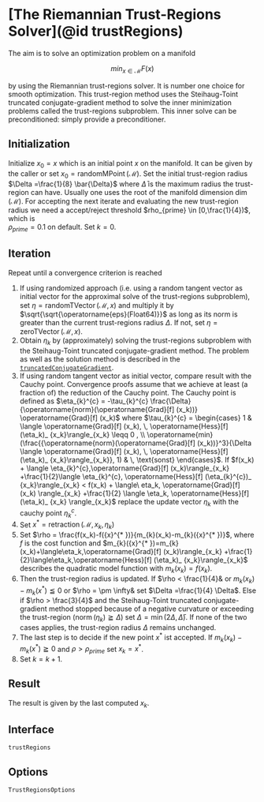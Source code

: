 # [The Riemannian Trust-Regions Solver](@id trustRegions)

The aim is to solve an optimization problem on a manifold

```math
min_{x \in \mathcal{M}} F(x)
```

by using the Riemannian trust-regions solver. It is number one choice for smooth
optimization. This trust-region method uses the Steihaug-Toint truncated
conjugate-gradient method to solve the inner minimization problems called the
trust-regions subproblem. This inner solve can be preconditioned: simply provide
a preconditioner.

## Initialization

Initialize $x_0 = x$ which is an initial point $x$ on the manifold. It can be
given by the caller or set $x_0 = \operatorname{randomMPoint}(\mathcal{M})$.
Set the initial trust-region radius $\Delta =\frac{1}{8} \bar{\Delta}$ where
$\bar{\Delta}$ is the maximum radius the trust-region can have. Usually one uses
the root of the manifold dimension $\operatorname{dim}(\mathcal{M})$.
For accepting the next iterate and evaluating the new trust-region radius we
need a accept/reject threshold $rho_{prime} \in [0,\frac{1}{4})$, which is  
$\rho_{prime} = 0.1$ on default. Set $k=0$.

## Iteration

Repeat until a convergence criterion is reached

1. If using randomized approach (i.e. using a random tangent vector as initial
    vector for the approximal solve of the trust-regions subproblem), set
    $\eta = \operatorname{randomTVector}(\mathcal{M}, x)$ and multiply it by
    $\sqrt{\sqrt{\operatorname{eps}(Float64)}}$ as long as its norm is greater than
    the current trust-regions radius $\Delta$. If not, set $\eta = \operatorname{zeroTVector}(\mathcal{M}, x)$.
2. Obtain $\eta_k$ by (approximately) solving the trust-regions subproblem with
    the Steihaug-Toint truncated conjugate-gradient method. The problem as well
    as the solution method is described in the
    [`truncatedConjugateGradient`](@ref).
3. If using random tangent vector as initial vector, compare result with the
    Cauchy point. Convergence proofs assume that we achieve at least (a fraction
    of) the reduction of the Cauchy point. The Cauchy point is defined as
    $\eta_{k}^{c} = -\tau_{k}^{c} \frac{\Delta}{\operatorname{norm}(\operatorname{Grad}[f] (x_k))} \operatorname{Grad}[f] (x_k)$ where
    $\tau_{k}^{c} = \begin{cases} 1 & \langle \operatorname{Grad}[f] (x_k), \, \operatorname{Hess}[f] (\eta_k)_ {x_k}\rangle_{x_k} \leqq 0 , \\ \operatorname{min}(\frac{{\operatorname{norm}(\operatorname{Grad}[f] (x_k))}^3}{\Delta \langle \operatorname{Grad}[f] (x_k), \, \operatorname{Hess}[f] (\eta_k)_ {x_k}\rangle_{x_k}}, 1) & \, \text{sonst} \end{cases}$. If
    $f(x_k) + \langle \eta_{k}^{c},\operatorname{Grad}[f] (x_k)\rangle_{x_k}
    +\frac{1}{2}\langle \eta_{k}^{c}, \operatorname{Hess}[f] (\eta_{k}^{c})_ {x_k}\rangle_{x_k}
    < f(x_k) + \langle\ eta_k, \operatorname{Grad}[f] (x_k) \rangle_{x_k}
    +\frac{1}{2} \langle \eta_k, \operatorname{Hess}[f] (\eta_k)_ {x_k} \rangle_{x_k}$
    replace the update vector $\eta_k$ with the cauchy point $\eta_{k}^{c}$.
4. Set ${x}^{* } = \operatorname{retraction}(\mathcal{M}, x_k, \eta_k)$
5. Set $\rho = \frac{f(x_k)-f({x}^{* })}{m_{k}(x_k)-m_{k}({x}^{* })}$, where $f$
    is the cost function and
    $m_{k}({x}^{* })=m_{k}(x_k)+\langle\eta_k,\operatorname{Grad}[f] (x_k)\rangle_{x_k}
    +\frac{1}{2}\langle\eta_k,\operatorname{Hess}[f] (\eta_k)_ {x_k}\rangle_{x_k}$
    describes the quadratic model function with $m_{k}(x_k) = f(x_k)$.
6. Then the trust-region radius is updated. If $\rho < \frac{1}{4}& or
    $m_{k}(x_k)-m_{k}({x}^{* }) \leqq 0$ or $\rho = \pm \infty& set
    $\Delta =\frac{1}{4} \Delta$. Else if $\rho > \frac{3}{4}$ and
    the Steihaug-Toint truncated conjugate-gradient method stopped because of
    a negative curvature or exceeding the trust-region ($\operatorname{norm}
    (\eta_k) \geqq \Delta$) set $\Delta = \operatorname{min}(2 \Delta, \bar{\Delta})$.
    If none of the two cases applies, the trust-region radius $\Delta$ remains
    unchanged.
7. The last step is to decide if the new point ${x}^{* }$ ist accepted. If
    $m_{k}(x_k)-m_{k}({x}^{* }) \geqq 0$ and $\rho > \rho_{prime}$ set
    $x_k = {x}^{* }$.
8. Set $k = k+1$.


## Result

The result is given by the last computed $x_k$.

## Interface

```@docs
trustRegions
```

## Options

```@docs
TrustRegionsOptions
```
